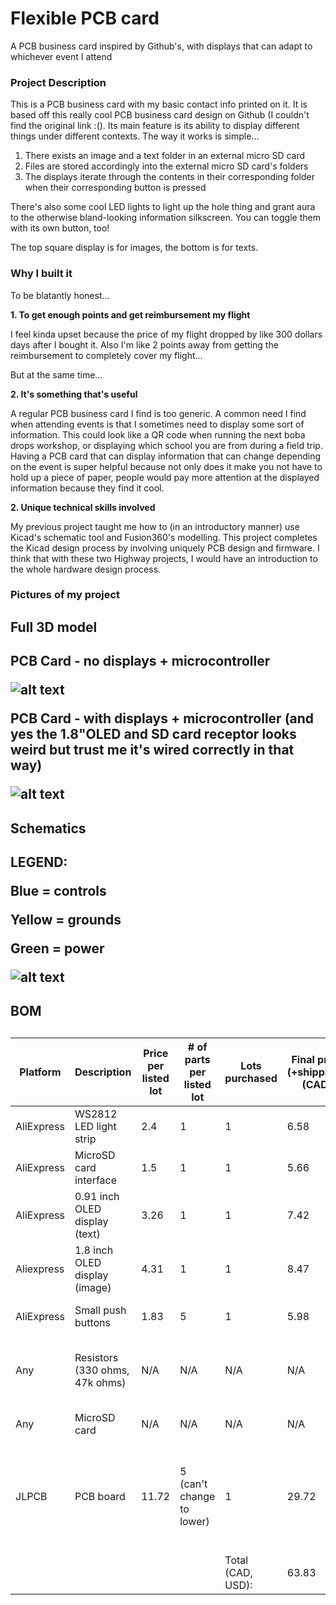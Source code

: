 # Flexible PCB card
A PCB business card inspired by Github's, with displays that can adapt to whichever event I attend

<h3>Project Description</h3>

This is a PCB business card with my basic contact info printed on it. It is based off this really cool PCB business card design on Github (I couldn't find the original link :(). Its main feature is its ability to display different things under different contexts. The way it works is simple...

1. There exists an image and a text folder in an external micro SD card
2. Files are stored accordingly into the external micro SD card's folders
3. The displays iterate through the contents in their corresponding folder when their corresponding button is pressed

There's also some cool LED lights to light up the hole thing and grant aura to the otherwise bland-looking information silkscreen. You can toggle them with its own button, too!

The top square display is for images, the bottom is for texts.

<h3>Why I built it</h3>

To be blatantly honest...

**1. To get enough points and get reimbursement my flight**

I feel kinda upset because the price of my flight dropped by like 300 dollars days after I bought it. Also I'm like 2 points away from getting the reimbursement to completely cover my flight...


But at the same time...

**2. It's something that's useful**

A regular PCB business card I find is too generic. A common need I find when attending events is that I sometimes need to display some sort of information. This could look like a QR code when running the next boba drops workshop, or displaying which school you are from during a field trip. Having a PCB card that can display information that can change depending on the event is super helpful because not only does it make you not have to hold up a piece of paper, people would pay more attention at the displayed information because they find it cool.

**2. Unique technical skills involved**

My previous project taught me how to (in an introductory manner) use Kicad's schematic tool and Fusion360's modelling. This project completes the Kicad design process by involving uniquely PCB design and firmware. I think that with these two Highway projects, I would have an introduction to the whole hardware design process.



<h3>Pictures of my project</h3>

<h2>Full 3D model<h2>

PCB Card - no displays + microcontroller

![alt text](image-2.png)

PCB Card - with displays + microcontroller (and yes the 1.8"OLED and SD card receptor looks weird but trust me it's wired correctly in that way)

![alt text]({D1354CFE-27D3-4F61-BB18-D3CD1A534CFE}.png)

<h2>Schematics<h2>

**LEGEND:**

Blue = controls

Yellow = grounds

Green = power

![alt text](PCBBusinessCardSchematics-1.svg)

<h2>BOM<h2>


|Platform  |Description                   |Price per listed lot|# of parts per listed lot|Lots purchased   |Final price (+shipping), (CAD)|Final price (USD)|Already owned?|Comments                                                          |Link                                                                                                                                                                                                                                                                                                                                                                                                                                                                                                                                                                                                  |
|----------|------------------------------|--------------------|-------------------------|-----------------|------------------------------|-----------------|--------------|------------------------------------------------------------------|------------------------------------------------------------------------------------------------------------------------------------------------------------------------------------------------------------------------------------------------------------------------------------------------------------------------------------------------------------------------------------------------------------------------------------------------------------------------------------------------------------------------------------------------------------------------------------------------------|
|AliExpress|WS2812 LED light strip        |2.4                 |1                        |1                |6.58                          |4.8034           |No            |                                                                  |https://www.aliexpress.com/item/32373533705.html?spm=a2g0o.productlist.main.1.66f61a600GiJwF&algo_pvid=015a4dff-941c-4c39-9df1-a993819d38cc&algo_exp_id=015a4dff-941c-4c39-9df1-a993819d38cc-0&pdp_ext_f=%7B%22order%22%3A%2210%22%2C%22eval%22%3A%221%22%7D&pdp_npi=4%40dis%21CAD%212.46%212.38%21%21%211.77%211.71%21%402101d9ef17517793092852879e8404%2112000022231256994%21sea%21CA%216006689702%21X&curPageLogUid=hNWXcFroV4hK&utparam-url=scene%3Asearch%7Cquery_from%3A                                                                                                                        |
|AliExpress|MicroSD card interface        |1.5                 |1                        |1                |5.66                          |4.1318           |No            |                                                                  |https://www.aliexpress.com/p/trade/confirm.html?objectId=1005006297873892&from=aliexpress&countryCode=CA&shippingCompany=CAINIAO_FULFILLMENT_STD&provinceCode=903766670000000000&cityCode=903766678793000000&aeOrderFrom=main_detail&skuAttr=14%3A350852%23Mini%20TF%20Module&skuId=12000036661666465&skucustomAttr=&quantity=1&spm=a2g0o.detail.0.0&curPageLogUid=1752035931974_74SEhn&pdpBuyParams=%7B%7D                                                                                                                                                                                           |
|AliExpress|0.91 inch OLED display (text) |3.26                |1                        |1                |7.42                          |5.4166           |No            |                                                                  |https://www.aliexpress.com/item/1005006351390199.html?spm=a2g0o.productlist.main.4.75d271c8A4h5UU&aem_p4p_detail=202507071556468528985957071360006690402&algo_pvid=c341d98b-bc23-4ce8-a1c4-a266e6b702c1&algo_exp_id=c341d98b-bc23-4ce8-a1c4-a266e6b702c1-3&pdp_ext_f=%7B%22order%22%3A%22107%22%2C%22eval%22%3A%221%22%7D&pdp_npi=4%40dis%21CAD%213.25%211.38%21%21%2116.75%217.13%21%402103010b17519290069012856ed654%2112000036858011577%21sea%21CA%210%21ABX&curPageLogUid=9CheD9jKtH1x&utparam-url=scene%3Asearch%7Cquery_from%3A&search_p4p_id=202507071556468528985957071360006690402_1         |
|Aliexpress|1.8 inch OLED display (image) |4.31                |1                        |1                |8.47                          |6.1831           |No            |                                                                  |https://www.aliexpress.com/item/1005006139989470.html?spm=a2g0o.productlist.main.4.254c67f44oNKx2&aem_p4p_detail=202507052122594683999351523440004523093&algo_pvid=1f8052ea-f990-4a57-a0c3-61848c2b0704&algo_exp_id=1f8052ea-f990-4a57-a0c3-61848c2b0704-3&pdp_ext_f=%7B%22order%22%3A%221078%22%2C%22eval%22%3A%221%22%7D&pdp_npi=4%40dis%21CAD%214.29%214.13%21%21%2122.12%2121.32%21%402103010e17517757791736899e99f6%2112000047162642428%21sea%21CA%216006689702%21X&curPageLogUid=ihehHPqX0lXJ&utparam-url=scene%3Asearch%7Cquery_from%3A&search_p4p_id=202507052122594683999351523440004523093_1|
|AliExpress|Small push buttons            |1.83                |5                        |1                |5.98                          |4.3654           |No            |                                                                  |https://www.aliexpress.com/item/1005009251091250.html?spm=a2g0o.productlist.main.18.58901113ql2Ssw&aem_p4p_detail=202507082135551025678563543900000885317&algo_pvid=fa00eec7-599f-4006-ad48-0f22fcd69012&algo_exp_id=fa00eec7-599f-4006-ad48-0f22fcd69012-17&pdp_ext_f=%7B%22order%22%3A%2211%22%2C%22eval%22%3A%221%22%7D&pdp_npi=4%40dis%21CAD%212.20%211.83%21%21%2111.29%219.39%21%402103246617520357556451162e7e9a%2112000048478092771%21sea%21CA%216006689702%21X&curPageLogUid=tp6ixPhXj8Jc&utparam-url=scene%3Asearch%7Cquery_from%3A&search_p4p_id=202507082135551025678563543900000885317_5 |
|Any       |Resistors (330 ohms, 47k ohms)|N/A                 |N/A                      |N/A              |N/A                           |N/A              |Yes           |I have some common resistors and wires                            |                                                                                                                                                                                                                                                                                                                                                                                                                                                                                                                                                                                                      |
|Any       |MicroSD card                  |N/A                 |N/A                      |N/A              |N/A                           |N/A              |Yes           |I bought one from HK                                              |                                                                                                                                                                                                                                                                                                                                                                                                                                                                                                                                                                                                      |
|JLPCB     |PCB board                     |11.72               |5 (can't change to lower)|1                |29.72                         |21.6956          |No            | + 31.63 shipping, -13.63 coupon. Can't add link so image instead.|                                                                                                                                                                                                                                                                                                                                                                                                                                                                                                                                                                                                      |
|          |                              |                    |                         |                 |                              |                 |              |                                                                  |                                                                                                                                                                                                                                                                                                                                                                                                                                                                                                                                                                                                      |
|          |                              |                    |                         |Total (CAD, USD):|63.83                         |46.5959          |              |                                                                  |                                                                                                                                                                                                                                                                                                                                                                                                                                                                                                                                                                                                      |
